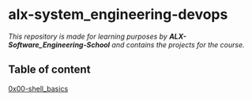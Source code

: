 # alx-system_engineering-devops 

*This repository is made for learning purposes by **ALX-Software_Engineering-School** and contains the projects for the course.*

## Table of content
[0x00-shell_basics](0x00-shell_basics)
